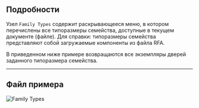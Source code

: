 ## Подробности
Узел `Family Types` содержит раскрывающееся меню, в котором перечислены все типоразмеры семейства, доступные в текущем документе (файле). Для справки: типоразмеры семейства представляют собой загружаемые компоненты из файла RFA.

В приведенном ниже примере возвращаются все экземпляры дверей заданного типоразмера семейства.
___
## Файл примера

![Family Types](./DSRevitNodesUI.FamilyTypes_img.jpg)
